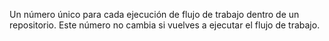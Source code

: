 Un número único para cada ejecución de flujo de trabajo dentro de un repositorio. Este número no cambia si vuelves a ejecutar el flujo de trabajo.
